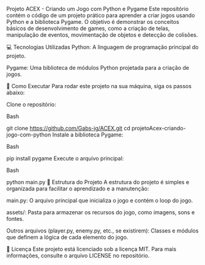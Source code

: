 
Projeto ACEX - Criando um Jogo com Python e Pygame
Este repositório contém o código de um projeto prático para aprender a criar jogos usando Python e a biblioteca Pygame. O objetivo é demonstrar os conceitos básicos de desenvolvimento de games, como a criação de telas, manipulação de eventos, movimentação de objetos e detecção de colisões.

💻 Tecnologias Utilizadas
Python: A linguagem de programação principal do projeto.

Pygame: Uma biblioteca de módulos Python projetada para a criação de jogos.

🚀 Como Executar
Para rodar este projeto na sua máquina, siga os passos abaixo:

Clone o repositório:

Bash

git clone https://github.com/Gabs-jg/ACEX.git
cd projetoAcex-criando-jogo-com-python
Instale a biblioteca Pygame:

Bash

pip install pygame
Execute o arquivo principal:

Bash

python main.py
📁 Estrutura do Projeto
A estrutura do projeto é simples e organizada para facilitar o aprendizado e a manutenção:

main.py: O arquivo principal que inicializa o jogo e contém o loop do jogo.

assets/: Pasta para armazenar os recursos do jogo, como imagens, sons e fontes.

Outros arquivos (player.py, enemy.py, etc., se existirem): Classes e módulos que definem a lógica de cada elemento do jogo.

📄 Licença
Este projeto está licenciado sob a licença MIT. Para mais informações, consulte o arquivo LICENSE no repositório.